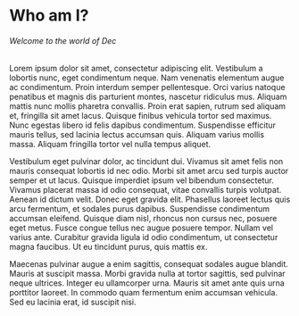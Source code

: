 # Who am I?

###### Welcome to the world of Dec

Lorem ipsum dolor sit amet, consectetur adipiscing elit. Vestibulum a lobortis nunc, eget condimentum neque. Nam venenatis elementum augue ac condimentum. Proin interdum semper pellentesque. Orci varius natoque penatibus et magnis dis parturient montes, nascetur ridiculus mus. Aliquam mattis nunc mollis pharetra convallis. Proin erat sapien, rutrum sed aliquam et, fringilla sit amet lacus. Quisque finibus vehicula tortor sed maximus. Nunc egestas libero id felis dapibus condimentum. Suspendisse efficitur mauris tellus, sed lacinia lectus accumsan quis. Aliquam varius mollis massa. Aliquam fringilla tortor vel nulla tempus aliquet.

Vestibulum eget pulvinar dolor, ac tincidunt dui. Vivamus sit amet felis non mauris consequat lobortis id nec odio. Morbi sit amet arcu sed turpis auctor semper et ut lacus. Quisque imperdiet ipsum vel bibendum consectetur. Vivamus placerat massa id odio consequat, vitae convallis turpis volutpat. Aenean id dictum velit. Donec eget gravida elit. Phasellus laoreet lectus quis arcu fermentum, et sodales purus dapibus. Suspendisse condimentum accumsan eleifend. Quisque diam nisl, rhoncus non cursus nec, posuere eget metus. Fusce congue tellus nec augue posuere tempor. Nullam vel varius ante. Curabitur gravida ligula id odio condimentum, ut consectetur magna faucibus. Ut eu tincidunt purus, quis mattis ex.

Maecenas pulvinar augue a enim sagittis, consequat sodales augue blandit. Mauris at suscipit massa. Morbi gravida nulla at tortor sagittis, sed pulvinar neque ultrices. Integer eu ullamcorper urna. Mauris sit amet ante quis urna porttitor laoreet. In commodo quam fermentum enim accumsan vehicula. Sed eu lacinia erat, id suscipit nisi.